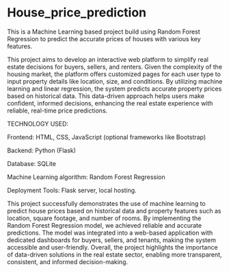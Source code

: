 # House_price_prediction
This is a Machine Learning based project build using Random Forest Regression to predict the accurate prices of houses with various key features.

This project aims to develop an interactive web platform to simplify real estate decisions for buyers, sellers, and renters. Given the complexity of the housing market, the platform offers customized pages for each user type to input property details like location, size, and conditions. By utilizing machine learning and linear regression, the system predicts accurate property prices based on historical data. This data-driven approach helps users make confident, informed decisions, enhancing the real estate experience with reliable, real-time price predictions.

TECHNOLOGY USED:

Frontend: HTML, CSS, JavaScript (optional frameworks like Bootstrap)

Backend: Python (Flask)

Database: SQLite 

Machine Learning algorithm: Random Forest Regression

Deployment Tools: Flask server, local hosting.

This project successfully demonstrates the use of machine learning to predict house prices based on historical data and property features such as location, square footage, and number of rooms. By implementing the Random Forest Regression model, we achieved reliable and accurate predictions. The model was integrated into a web-based application with dedicated dashboards for buyers, sellers, and tenants, making the system accessible and user-friendly. Overall, the project highlights the importance of data-driven solutions in the real estate sector, enabling more transparent, consistent, and informed decision-making.
